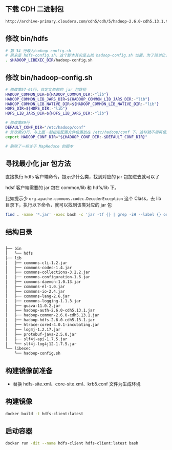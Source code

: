 ## 下载 CDH 二进制包

```bash
http://archive-primary.cloudera.com/cdh5/cdh/5/hadoop-2.6.0-cdh5.13.1.tar.gz
```

## 修改 bin/hdfs

```bash
# 第 34 行改为hadoop-config.sh
# 原来是 hdfs-config.sh，这个脚本其实是去找 hadoop-config.sh 位置，为了简单化，这里直接指定
. $HADOOP_LIBEXEC_DIR/hadoop-config.sh
```

## 修改 bin/hadoop-config.sh

```bash
# 修改第57-61行，自定义依赖的 jar 包路径
HADOOP_COMMON_DIR=${HADOOP_COMMON_DIR:-"lib"}
HADOOP_COMMON_LIB_JARS_DIR=${HADOOP_COMMON_LIB_JARS_DIR:-"lib"}
HADOOP_COMMON_LIB_NATIVE_DIR=${HADOOP_COMMON_LIB_NATIVE_DIR:-"lib"}
HDFS_DIR=${HDFS_DIR:-"lib"}
HDFS_LIB_JARS_DIR=${HDFS_LIB_JARS_DIR:-"lib"}

# 修改第89行
DEFAULT_CONF_DIR="/etc/hadoop/conf"
# 修改第93行，与上面一起指定配置文件位置放在 /etc/hadoop/conf 下，这样就不用再使用 --config 指定配置文件目录
export HADOOP_CONF_DIR="${HADOOP_CONF_DIR:-$DEFAULT_CONF_DIR}"

# 删除了一些关于 MapReduce 的脚本
```

## 寻找最小化 jar 包方法

直接执行 hdfs 客户端命令，提示少什么类，找到对应的 jar 包加进去就可以了

hdsf 客户端需要的 jar 包在 common/lib 和 hdfs/lib 下。

比如提示少 <code>org.apache.commons.codec.DecoderException</code> 这个 Class，去 lib 目录下，执行以下命令，就可以找到该类对应的 jar 包

```bash
find . -name '*.jar' -exec bash -c 'jar -tf {} | grep -iH --label {} org.apache.commons.codec.DecoderException' \;
```

## 结构目录

```bash

├── bin
│   └── hdfs
├── lib
│   ├── commons-cli-1.2.jar
│   ├── commons-codec-1.4.jar
│   ├── commons-collections-3.2.2.jar
│   ├── commons-configuration-1.6.jar
│   ├── commons-daemon-1.0.13.jar
│   ├── commons-el-1.0.jar
│   ├── commons-io-2.4.jar
│   ├── commons-lang-2.6.jar
│   ├── commons-logging-1.1.3.jar
│   ├── guava-11.0.2.jar
│   ├── hadoop-auth-2.6.0-cdh5.13.1.jar
│   ├── hadoop-common-2.6.0-cdh5.13.1.jar
│   ├── hadoop-hdfs-2.6.0-cdh5.13.1.jar
│   ├── htrace-core4-4.0.1-incubating.jar
│   ├── log4j-1.2.17.jar
│   ├── protobuf-java-2.5.0.jar
│   ├── slf4j-api-1.7.5.jar
│   └── slf4j-log4j12-1.7.5.jar
└── libexec
    └── hadoop-config.sh
```

## 构建镜像前准备

- 替换 hdfs-site.xml、core-site.xml、krb5.conf 文件为生成环境

## 构建镜像

```bash
docker build -t hdfs-client:latest
```

## 启动容器

```bash
docker run -dit --name hdfs-client hdfs-client:latest bash
```
